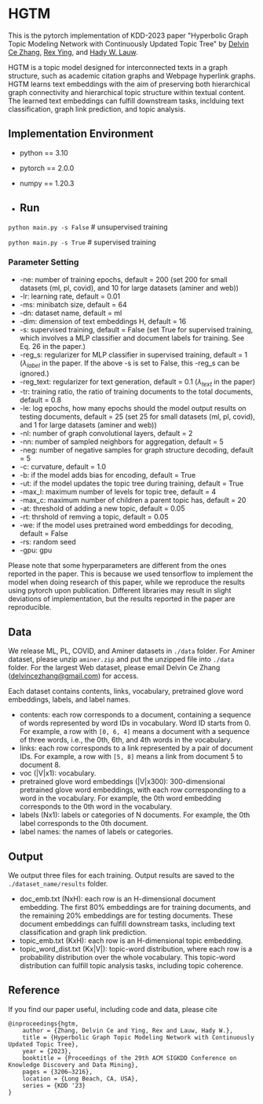 # HGTM
This is the pytorch implementation of KDD-2023 paper "Hyperbolic Graph Topic Modeling Network with Continuously Updated Topic Tree" by [Delvin Ce Zhang](http://delvincezhang.com/), [Rex Ying](https://www.cs.yale.edu/homes/ying-rex/), and [Hady W. Lauw](http://www.hadylauw.com/home).

HGTM is a topic model designed for interconnected texts in a graph structure, such as academic citation graphs and Webpage hyperlink graphs. HGTM learns text embeddings with the aim of preserving both hierarchical graph connectivity and hierarchical topic structure within textual content. The learned text embeddings can fulfill downstream tasks, inclduing text classification, graph link prediction, and topic analysis.

## Implementation Environment
- python == 3.10
- pytorch == 2.0.0
- numpy == 1.20.3

- ## Run
`python main.py -s False`  # unsupervised training

`python main.py -s True`   # supervised training

### Parameter Setting
- -ne: number of training epochs, default = 200 (set 200 for small datasets (ml, pl, covid), and 10 for large datasets (aminer and web))
- -lr: learning rate, default = 0.01
- -ms: minibatch size, default = 64
- -dn: dataset name, default = ml
- -dim: dimension of text embeddings H, default = 16
- -s: supervised training, default = False (set True for supervised training, which involves a MLP classifier and document labels for training. See Eq. 26 in the paper.)
- -reg_s: regularizer for MLP classifier in supervised training, default = 1 ($\lambda_{label}$ in the paper. If the above -s is set to False, this -reg_s can be ignored.)
- -reg_text: regularizer for text generation, default = 0.1 ($\lambda_{text}$ in the paper)
- -tr: training ratio, the ratio of training documents to the total documents, default = 0.8
- -le: log epochs, how many epochs should the model output results on testing documents, default = 25 (set 25 for small datasets (ml, pl, covid), and 1 for large datasets (aminer and web))
- -nl: number of graph convolutional layers, default = 2
- -nn: number of sampled neighbors for aggregation, default = 5
- -neg: number of negative samples for graph structure decoding, default = 5
- -c: curvature, default = 1.0
- -b: if the model adds bias for encoding, default = True
- -ut: if the model updates the topic tree during training, default = True
- -max_l: maximum number of levels for topic tree, default = 4
- -max_c: maximum number of children a parent topic has, default = 20
- -at: threshold of adding a new topic, default = 0.05
- -rt: thrshold of remving a topic, default = 0.05
- -we: if the model uses pretrained word embeddings for decoding, default = False
- -rs: random seed
- -gpu: gpu

Please note that some hyperparameters are different from the ones reported in the paper. This is because we used tensorflow to implement the model when doing research of this paper, while we reproduce the results using pytorch upon publication. Different libraries may result in slight deviations of implementation, but the results reported in the paper are reproducible.

## Data
We release ML, PL, COVID, and Aminer datasets in `./data` folder. For Aminer dataset, please unzip `aminer.zip` and put the unzipped file into `./data` folder. For the largest Web dataset, please email Delvin Ce Zhang (delvincezhang@gmail.com) for access.

Each dataset contains contents, links, vocabulary, pretrained glove word embeddings, labels, and label names.

- contents: each row corresponds to a document, containing a sequence of words represented by word IDs in vocabulary. Word ID starts from 0. For example, a row with `[0, 6, 4]` means a document with a sequence of three words, i.e., the 0th, 6th, and 4th words in the vocabulary.
- links: each row corresponds to a link represented by a pair of document IDs. For example, a row  with `[5, 8]` means a link from document 5 to document 8.
- voc (|V|x1): vocabulary.
- pretrained glove word embeddings (|V|x300): 300-dimensional pretrained glove word embeddings, with each row corresponding to a word in the vocabulary. For example, the 0th word embedding corresponds to the 0th word in the vocabulary.
- labels (Nx1): labels or categories of N documents. For example, the 0th label corresponds to the 0th document.
- label names: the names of labels or categories.

## Output
We output three files for each training. Output results are saved to the `./dataset_name/results` folder.

- doc_emb.txt (NxH): each row is an H-dimensional document embedding. The first 80% embeddings are for training documents, and the remaining 20% embeddings are for testing documents. These document embeddings can fulfill downstream tasks, including text classification and graph link prediction.
- topic_emb.txt (KxH): each row is an H-dimensional topic embedding.
- topic_word_dist.txt (Kx|V|): topic-word distribution, where each row is a probability distribution over the whole vocabulary. This topic-word distribution can fulfill topic analysis tasks, including topic coherence.

## Reference
If you find our paper useful, including code and data, please cite

```
@inproceedings{hgtm,
    author = {Zhang, Delvin Ce and Ying, Rex and Lauw, Hady W.},
    title = {Hyperbolic Graph Topic Modeling Network with Continuously Updated Topic Tree},
    year = {2023},
    booktitle = {Proceedings of the 29th ACM SIGKDD Conference on Knowledge Discovery and Data Mining},
    pages = {3206–3216},
    location = {Long Beach, CA, USA},
    series = {KDD '23}
}
```
